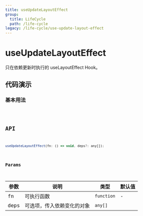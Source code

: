 ```yaml
---
title: useUpdateLayoutEffect
group:
  title: LifeCycle
  path: /life-cycle
legacy: /life-cycle/use-update-layout-effect
---
```


# useUpdateLayoutEffect

只在依赖更新时执行的 useLayoutEffect Hook。

## 代码演示

### 基本用法

<code src="./demos/Demo1.tsx" />

## API

```javascript
useUpdateLayoutEffect(fn: () => void, deps?: any[]);
```

### Params

| 参数 | 说明                       | 类型       | 默认值 |
| ---- | -------------------------- | ---------- | ------ |
| fn   | 可执行函数                 | `function` | -      |
| deps | 可选项，传入依赖变化的对象 | `any[]`    |
